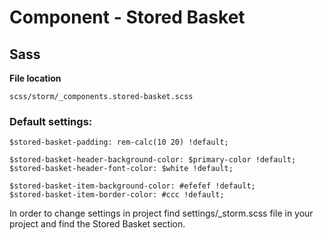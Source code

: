 #  Component - Stored Basket 

## Sass

**File location**

``` 
scss/storm/_components.stored-basket.scss
```

### Default settings:

``` 
$stored-basket-padding: rem-calc(10 20) !default;

$stored-basket-header-background-color: $primary-color !default;
$stored-basket-header-font-color: $white !default;

$stored-basket-item-background-color: #efefef !default;
$stored-basket-item-border-color: #ccc !default;
```

In order to change settings in project find settings/\_storm.scss file in your project and find the Stored Basket section.
